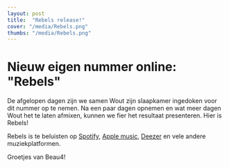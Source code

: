 ```yaml
---
layout: post
title:  "Rebels release!"
cover: "/media/Rebels.png"
thumbs: "/media/Rebels.png"
---
```


# Nieuw eigen nummer online: "Rebels"

De afgelopen dagen zijn we samen Wout zijn slaapkamer ingedoken voor dit nummer op te nemen. Na een paar dagen opnemen en wat meer dagen Wout het te laten afmixen, kunnen we fier het resultaat presenteren. Hier is Rebels!

Rebels is te beluisten op [Spotify](https://open.spotify.com/track/6BJtHu2OfytdEvfXRvaN0Q?si=W2tXBYl7TdOh4cIbCsNCuw), [Apple music](https://music.apple.com/be/album/rebels/1594260239?i=1594260517&l=nl), [Deezer](https://deezer.page.link/K989HbumnYKVcdrd6) en vele andere muziekplatformen.

Groetjes van Beau4!

